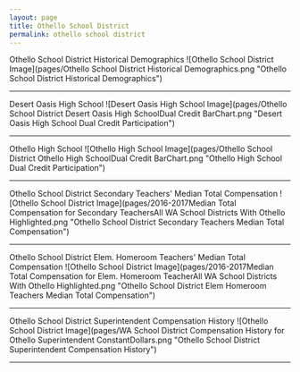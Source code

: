 ```yaml
---
layout: page
title: Othello School District
permalink: othello school district
---
```



Othello School District Historical Demographics
![Othello School District Image](pages/Othello School District Historical Demographics.png "Othello School District Historical Demographics")

___

Desert Oasis High School
![Desert Oasis High School Image](pages/Othello School District Desert Oasis High SchoolDual Credit BarChart.png "Desert Oasis High School Dual Credit Participation")

___

Othello High School
![Othello High School Image](pages/Othello School District Othello High SchoolDual Credit BarChart.png "Othello High School Dual Credit Participation")

___

Othello School District Secondary Teachers' Median Total Compensation
![Othello School District Image](pages/2016-2017Median Total Compensation for Secondary TeachersAll WA School Districts With Othello Highlighted.png "Othello School District Secondary Teachers Median Total Compensation")

___

Othello School District Elem. Homeroom Teachers' Median Total Compensation
![Othello School District Image](pages/2016-2017Median Total Compensation for Elem. Homeroom TeacherAll WA School Districts With Othello Highlighted.png "Othello School District Elem Homeroom Teachers Median Total Compensation")

___

Othello School District Superintendent Compensation History
![Othello School District Image](pages/WA School District Compensation History for Othello Superintendent ConstantDollars.png "Othello School District Superintendent Compensation History")

___

